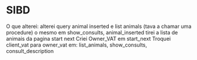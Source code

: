 # SIBD

O que alterei:
alterei query animal inserted e list animals (tava a chamar uma procedure)
o mesmo em show_consults, animal_inserted
tirei a lista de animais da pagina start next
Criei Owner_VAT em start_next
Troquei client_vat para owner_vat em: list_animals, show_consults, consult_description
